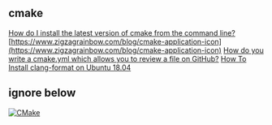 ## cmake
[How do I install the latest version of cmake from the command line?](https://askubuntu.com/questions/355565/how-do-i-install-the-latest-version-of-cmake-from-the-command-line)
[https://www.zigzagrainbow.com/blog/cmake-application-icon](https://www.zigzagrainbow.com/blog/cmake-application-icon)
[How do you write a cmake.yml which allows you to review a file on GitHub?](https://stackoverflow.com/questions/70980759/how-do-you-write-a-cmake-yml-which-allows-you-to-review-a-file-on-github)
[How To Install clang-format on Ubuntu 18.04](https://installati.one/ubuntu/18.04/clang-format/)
## ignore below
[![CMake](https://github.com/mattcoding4days/extras/actions/workflows/cmake.yml/badge.svg?branch=dev)](https://github.com/mattcoding4days/extras/actions/workflows/cmake.yml)

